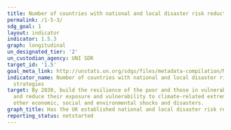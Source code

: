 ```yaml
---
title: Number of countries with national and local disaster risk reduction strategies
permalink: /1-5-3/
sdg_goal: 1
layout: indicator
indicator: 1.5.3
graph: longitudinal
un_designated_tier: '2'
un_custodian_agency: UNI SDR
target_id: '1.5'
goal_meta_link: http://unstats.un.org/sdgs/files/metadata-compilation/Metadata-Goal-1.pdf
indicator_name: Number of countries with national and local disaster risk reduction
  strategies
target: By 2030, build the resilience of the poor and those in vulnerable situations
  and reduce their exposure and vulnerability to climate-related extreme events and
  other economic, social and environmental shocks and disasters.
graph_title: Has the UK established national and local disaster risk reduction strategies?
reporting_status: notstarted
---
```

